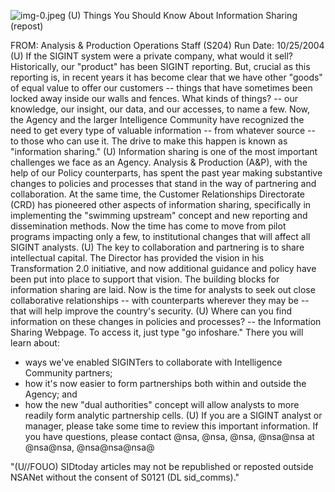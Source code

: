 ![img-0.jpeg](img-0.jpeg)
(U) Things You Should Know About Information Sharing (repost)

FROM:
Analysis \& Production Operations Staff (S204)
Run Date: 10/25/2004
(U) If the SIGINT system were a private company, what would it sell? Historically, our "product" has been SIGINT reporting. But, crucial as this reporting is, in recent years it has become clear that we have other "goods" of equal value to offer our customers -- things that have sometimes been locked away inside our walls and fences. What kinds of things? -- our knowledge, our insight, our data, and our accesses, to name a few. Now, the Agency and the larger Intelligence Community have recognized the need to get every type of valuable information -- from whatever source -- to those who can use it. The drive to make this happen is known as "information sharing."
(U) Information sharing is one of the most important challenges we face as an Agency. Analysis \& Production (A\&P), with the help of our Policy counterparts, has spent the past year making substantive changes to policies and processes that stand in the way of partnering and collaboration. At the same time, the Customer Relationships Directorate (CRD) has pioneered other aspects of information sharing, specifically in implementing the "swimming upstream" concept and new reporting and dissemination methods. Now the time has come to move from pilot programs impacting only a few, to institutional changes that will affect all SIGINT analysts.
(U) The key to collaboration and partnering is to share intellectual capital. The Director has provided the vision in his Transformation 2.0 initiative, and now additional guidance and policy have been put into place to support that vision. The building blocks for information sharing are laid. Now is the time for analysts to seek out close collaborative relationships -- with counterparts wherever they may be -- that will help improve the country's security.
(U) Where can you find information on these changes in policies and processes? -- the Information Sharing Webpage. To access it, just type "go infoshare." There you will learn about:

- ways we've enabled SIGINTers to collaborate with Intelligence Community partners;
- how it's now easier to form partnerships both within and outside the Agency; and
- how the new "dual authorities" concept will allow analysts to more readily form analytic partnership cells.
(U) If you are a SIGINT analyst or manager, please take some time to review this important information. If you have questions, please contact @nsa, @nsa, @nsa, @nsa@nsa at @nsa@nsa, @nsa@nsa@nsa@

"(U//FOUO) SIDtoday articles may not be republished or reposted outside NSANet without the consent of S0121 (DL sid_comms)."
